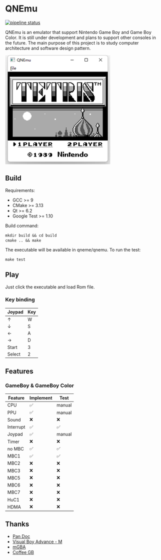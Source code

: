 # QNEmu

[![pipeline status](https://gitlab.com/QShen3/qnemu/badges/main/pipeline.svg)](https://gitlab.com/QShen3/qnemu/-/commits/main)

QNEmu is an emulator that support Nintendo Game Boy and Game Boy Color. It is still under development and plans to support other consoles in the future. The main purpose of this project is to study computer architecture and software design pattern.

![QNEmu running game](doc/play.png)

## Build

Requirements:
- GCC >= 9
- CMake >= 3.13
- Qt >= 6.2
- Google Test >= 1.10

Build command:

    mkdir build && cd build
    cmake .. && make

The executable will be available in qneme/qnemu. To run the test:

    make test

## Play

Just click the executable and load Rom file.

### Key binding

| Joypad | Key |
| ------ | ----|
| ↑      | W   |
| ↓      | S   |
| ←      | A   |
| →      | D   |
| Start  | 3   |
| Select | 2   |

## Features

### GameBoy & GameBoy Color

| Feature   | Implement | Test   |
| --------- | --------- | ------ |
| CPU       | ✅       | manual |
| PPU       | ✅       | manual |
| Sound     | ❌       | ❌    |
| Interrupt | ✅       | ✅    |
| Joypad    | ✅       | manual |
| Timer     | ❌       | ❌    |
| no MBC    | ✅       | ✅    |
| MBC1      | ✅       | ✅    |
| MBC2      | ❌       | ❌    |
| MBC3      | ❌       | ❌    |
| MBC5      | ❌       | ❌    |
| MBC6      | ❌       | ❌    |
| MBC7      | ❌       | ❌    |
| HuC1      | ❌       | ❌    |
| HDMA      | ❌       | ❌    |

## Thanks

- [Pan Doc](https://gbdev.io/pandocs/)
- [Visual Boy Advance - M](https://github.com/visualboyadvance-m/visualboyadvance-m)
- [mGBA](https://github.com/mgba-emu/mgba)
- [Coffee GB](https://github.com/trekawek/coffee-gb)
